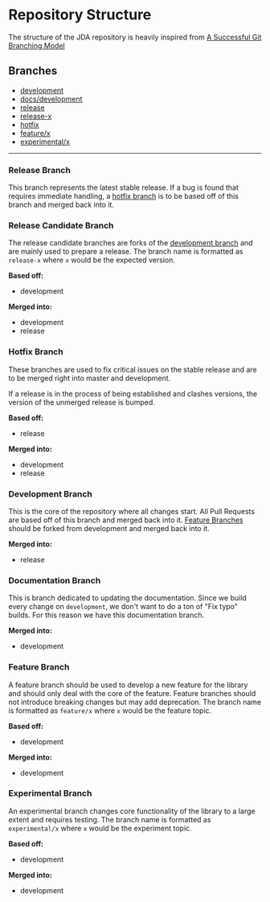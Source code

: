 # Repository Structure
The structure of the JDA repository is heavily inspired from [A Successful Git Branching Model](http://nvie.com/posts/a-successful-git-branching-model/)

## Branches

- [development](#development-branch)
- [docs/development](#documentation-branch)
- [release](#release-branch)
- [release-x](#release-candidate-branch)
- [hotfix](#hotfix-branch)
- [feature/x](#feature-branch)
- [experimental/x](#experimental-branch)

-------

### Release Branch

This branch represents the latest stable release. If a bug is found that requires immediate handling, a [hotfix branch](#hotfix-branch) is to be based off of this branch
and merged back into it.

### Release Candidate Branch

The release candidate branches are forks of the [development branch](#development-branch) and are mainly used to prepare a release. The branch name is formatted as `release-x` where `x` would be the expected version.

**Based off:**
- development

**Merged into:**
- development
- release

### Hotfix Branch

These branches are used to fix critical issues on the stable release and are to be merged right into master and development.

If a release is in the process of being established and clashes versions, the version of the unmerged release is bumped.

**Based off:**
- release

**Merged into:**
- development
- release

### Development Branch

This is the core of the repository where all changes start. All Pull Requests are based off of this branch and merged back into it.
[Feature Branches](#feature-branch) should be forked from development and merged back into it.

**Merged into:**
- release

### Documentation Branch

This is branch dedicated to updating the documentation. Since we build every change on `development`, we don't want to do a ton of "Fix typo" builds. For this reason we have this documentation branch.

**Merged into:**
- development

### Feature Branch

A feature branch should be used to develop a new feature for the library and should only deal with the core of the feature. Feature branches should not
introduce breaking changes but may add deprecation.
The branch name is formatted as `feature/x` where `x` would be the feature topic.

**Based off:**
- development

**Merged into:**
- development

### Experimental Branch

An experimental branch changes core functionality of the library to a large extent and requires testing.
The branch name is formatted as `experimental/x` where `x` would be the experiment topic.

**Based off:**
- development

**Merged into:**
- development